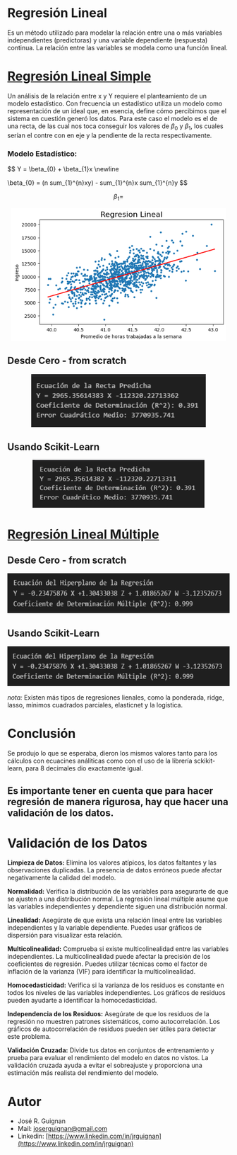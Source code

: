 # Regresión Lineal
Es un método utilizado para modelar la relación entre una o más variables independientes (predictoras) y una variable dependiente (respuesta) continua. La relación entre las variables se modela como una función lineal.




# [Regresión Lineal Simple](https://github.com/jrguignan/Regresion_Lineal_simple_y_multiple/blob/main/regresion_lineal_simple.ipynb)

Un análisis de la relación entre x y Y requiere el planteamiento de un modelo estadístico. Con frecuencia un estadístico utiliza un modelo como representación de un 
ideal que, en esencia, define cómo percibimos que el sistema en cuestión generó los 
datos. Para este caso el modelo es el de una recta, de las cual nos toca conseguir los valores de $\beta_{0}$ y $\beta_{1}$, los cuales serían el contre con en eje y la pendiente de la recta respectivamente.

### Modelo Estadístico:

$$ Y = \beta_{0} + \beta_{1}x \newline

\beta_{0} = (n sum_{1}^{n}xy) - sum_{1}^{n}x sum_{1}^{n}y  $$

$$ \beta_{1} = $$







<p align="center">
<img src="Images/regresionlienal_simple.png"  height=300>
</p>

## Desde Cero - from scratch
<p align="center">
<img src="Images/regresionlienalsimple1.png"  height=120>
</p>

## Usando Scikit-Learn
<p align="center">
<img src="Images/regresionlienalsimple2.png"  height=108>
</p>





# [Regresión Lineal Múltiple](https://github.com/jrguignan/Regresion_Lineal_simple_y_multiple/blob/main/regresion_lineal_multiple.ipynb)

## Desde Cero - from scratch
<p align="center">
<img src="Images/regresionlienalmultiple1.png"  height=90>
</p>

## Usando Scikit-Learn
<p align="center">
<img src="Images/regresionlienalmultiple2.png"  height=90>
</p>

*nota:* Existen más tipos de regresiones lienales, como la ponderada, ridge, lasso, mínimos cuadrados parciales, elasticnet y la logística.
<br>

# Conclusión

Se produjo lo que se esperaba, dieron los mismos valores tanto para los cálculos con ecuacines análiticas como con el uso de la librería sckikit-learn, para 8 decimales dio exactamente igual.



<h2> Es importante tener en cuenta que para hacer regresión de manera rigurosa, hay que hacer una validación de los datos. <h2>


# Validación de los Datos

**Limpieza de Datos:** Elimina los valores atípicos, los datos faltantes y las observaciones duplicadas. La presencia de datos erróneos puede afectar negativamente la calidad del modelo.

**Normalidad:** Verifica la distribución de las variables para asegurarte de que se ajusten a una distribución normal. La regresión lineal múltiple asume que las variables independientes y dependiente siguen una distribución normal.

**Linealidad:** Asegúrate de que exista una relación lineal entre las variables independientes y la variable dependiente. Puedes usar gráficos de dispersión para visualizar esta relación.

**Multicolinealidad:** Comprueba si existe multicolinealidad entre las variables independientes. La multicolinealidad puede afectar la precisión de los coeficientes de regresión. Puedes utilizar técnicas como el factor de inflación de la varianza (VIF) para identificar la multicolinealidad.

**Homocedasticidad:** Verifica si la varianza de los residuos es constante en todos los niveles de las variables independientes. Los gráficos de residuos pueden ayudarte a identificar la homocedasticidad.

**Independencia de los Residuos:** Asegúrate de que los residuos de la regresión no muestren patrones sistemáticos, como autocorrelación. Los gráficos de autocorrelación de residuos pueden ser útiles para detectar este problema.

**Validación Cruzada:** Divide tus datos en conjuntos de entrenamiento y prueba para evaluar el rendimiento del modelo en datos no vistos. La validación cruzada ayuda a evitar el sobreajuste y proporciona una estimación más realista del rendimiento del modelo.



# Autor
- José R. Guignan
- Mail: joserguignan@gmail.com
- Linkedin: [https://www.linkedin.com/in/jrguignan](https://www.linkedin.com/in/jrguignan)